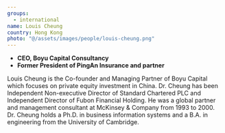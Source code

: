 ```yaml
---
groups:
  - international
name: Louis Cheung
country: Hong Kong
photo: "@/assets/images/people/louis-cheung.png"
---
```


- **CEO, Boyu Capital Consultancy**
- **Former President of PingAn Insurance and partner**

Louis Cheung is the Co-founder and Managing Partner of Boyu Capital which focuses on private equity investment in China. Dr. Cheung has been Independent Non-executive Director of Standard Chartered PLC and Independent Director of Fubon Financial Holding. He was a global partner and management consultant at McKinsey & Company from 1993 to 2000. Dr. Cheung holds a Ph.D. in business information systems and a B.A. in engineering from the University of Cambridge.
